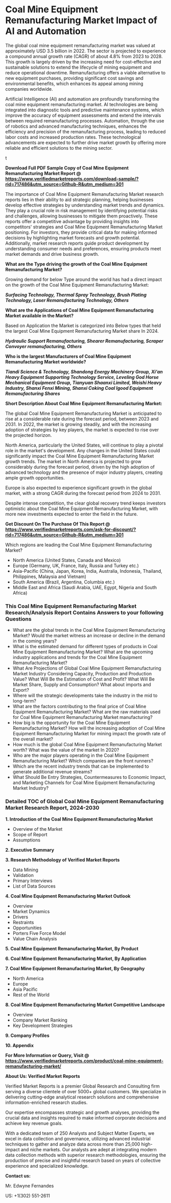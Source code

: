 <meta name="title" content="Global Coal Mine Equipment Remanufacturing Market Impact of AI and Automation"><meta name="description" content="The global coal mine equipment remanufacturing market was valued at approximately USD 3.5 billion in 2022. The sector is projected to experience a compound annual grow"><meta name="title" content="Coal Mine Equipment Remanufacturing Market Size, Share, Scope, Trends, Growth, Opportunities, Analysis, Forecast"><h1>Coal Mine Equipment Remanufacturing Market Impact of AI and Automation</h1><p>The global coal mine equipment remanufacturing market was valued at approximately USD 3.5 billion in 2022. The sector is projected to experience a compound annual growth rate (CAGR) of about 4.8% from 2023 to 2028. This growth is largely driven by the increasing need for cost-effective and sustainable solutions to extend the lifecycle of mining equipment and reduce operational downtime. Remanufacturing offers a viable alternative to new equipment purchases, providing significant cost savings and environmental benefits, which enhances its appeal among mining companies worldwide.</p><p>Artificial Intelligence (AI) and automation are profoundly transforming the coal mine equipment remanufacturing market. AI technologies are being integrated into diagnostic tools and predictive maintenance systems, which improve the accuracy of equipment assessments and extend the intervals between required remanufacturing processes. Automation, through the use of robotics and advanced manufacturing techniques, enhances the efficiency and precision of the remanufacturing process, leading to reduced labor costs and increased production rates. These technological advancements are expected to further drive market growth by offering more reliable and efficient solutions to the mining sector.</p>t</p><p id="" class=""><strong>Download Full PDF Sample Copy of Coal Mine Equipment Remanufacturing Market Report @ <a href="https://www.verifiedmarketreports.com/download-sample/?rid=717486&utm_source=Github-R&utm_medium=301" target="_blank">https://www.verifiedmarketreports.com/download-sample/?rid=717486&utm_source=Github-R&utm_medium=301</a></strong></p><p>The importance of&nbsp;Coal Mine Equipment Remanufacturing Market research reports lies in their ability to aid strategic planning, helping businesses develop effective strategies by understanding market trends and dynamics. They play a crucial role in risk management by identifying potential risks and challenges, allowing businesses to mitigate them proactively. These reports offer a competitive advantage by providing insights into competitors' strategies and Coal Mine Equipment Remanufacturing Market positioning. For investors, they provide critical data for making informed decisions by highlighting market forecasts and growth potential. Additionally, market research reports guide product development by understanding consumer needs and preferences, ensuring products meet market demands and drive business growth.</p><p><strong>What are the&nbsp;Type driving the growth of the Coal Mine Equipment Remanufacturing Market?</strong></p><p id="" class="">Growing demand for below Type around the world has had a direct impact on the growth of the Coal Mine Equipment Remanufacturing Market:</p><em><strong>Surfacing Technology, Thermal Spray Technology, Brush Plating Technology, Laser Remanufacturing Technology, Others</strong></em></p><strong>What are the&nbsp;Applications&nbsp;of Coal Mine Equipment Remanufacturing Market available in the Market?</strong></p><p id="" class="">Based on Application the Market is categorized into Below types that held the largest Coal Mine Equipment Remanufacturing Market share In 2024.</p><em><strong>Hydraulic Support Remanufacturing, Shearer Remanufacturing, Scraper Convoyer remanufacturing, Others</strong></em></p><strong>Who is the largest Manufacturers of Coal Mine Equipment Remanufacturing Market worldwide?</strong></p><p><em><strong>Tiandi Science & Technology, Shandong Energy Machinery Group, Xi'an Heavy Equipment Supporting Technology Service, Leveling God Horse Mechanical Equipment Group, Tianyuan Shaanxi Limited, Weishi Heavy Industry, Shanxi Fenxi Mining, Shanxi Coking Coal Igood Equipment Remanufacturing Shares</strong></em></p><p id="" class=""><strong>Short Description About Coal Mine Equipment Remanufacturing Market:</strong></p><p>The global Coal Mine Equipment Remanufacturing Market is anticipated to rise at a considerable rate during the forecast period, between 2023 and 2031. In 2022, the market is growing steadily, and with the increasing adoption of strategies by key players, the market is expected to rise over the projected horizon.</p><p>North America, particularly the United States, will continue to play a pivotal role in the market's development. Any changes in the United States could significantly impact the Coal Mine Equipment Remanufacturing Market growth trends. The market in North America is projected to grow considerably during the forecast period, driven by the high adoption of advanced technology and the presence of major industry players, creating ample growth opportunities.</p><p>Europe is also expected to experience significant growth in the global market, with a strong CAGR during the forecast period from 2024 to 2031.</p><p>Despite intense competition, the clear global recovery trend keeps investors optimistic about the Coal Mine Equipment Remanufacturing Market, with more new investments expected to enter the field in the future.</p><p id="" class=""><strong>Get Discount On The Purchase Of This Report @ <a href="https://www.verifiedmarketreports.com/ask-for-discount/?rid=717486&utm_source=Github-R&utm_medium=301" target="_blank">https://www.verifiedmarketreports.com/ask-for-discount/?rid=717486&utm_source=Github-R&utm_medium=301</a></strong></p>Which regions are leading the Coal Mine Equipment Remanufacturing Market?</p><ul><li>North America (United States, Canada and Mexico)</li><li>Europe (Germany, UK, France, Italy, Russia and Turkey etc.)</li><li>Asia-Pacific (China, Japan, Korea, India, Australia, Indonesia, Thailand, Philippines, Malaysia and Vietnam)</li><li>South America (Brazil, Argentina, Columbia etc.)</li><li>Middle East and Africa (Saudi Arabia, UAE, Egypt, Nigeria and South Africa)</li></ul><h3 id="" class="">This Coal Mine Equipment Remanufacturing Market Research/Analysis Report Contains Answers to your following Questions</h3><ul><li>What are the global trends in the Coal Mine Equipment Remanufacturing Market? Would the market witness an increase or decline in the demand in the coming years?</li><li>What is the estimated demand for different types of products in Coal Mine Equipment Remanufacturing Market? What are the upcoming industry applications and trends for the Coal Mine Equipment Remanufacturing Market?</li><li>What Are Projections of Global Coal Mine Equipment Remanufacturing Market Industry Considering Capacity, Production and Production Value? What Will Be the Estimation of Cost and Profit? What Will Be Market Share, Supply and Consumption? What about imports and Export?</li><li>Where will the strategic developments take the industry in the mid to long-term?</li><li>What are the factors contributing to the final price of Coal Mine Equipment Remanufacturing Market? What are the raw materials used for Coal Mine Equipment Remanufacturing Market manufacturing?</li><li>How big is the opportunity for the Coal Mine Equipment Remanufacturing Market? How will the increasing adoption of Coal Mine Equipment Remanufacturing Market for mining impact the growth rate of the overall market?</li><li>How much is the global Coal Mine Equipment Remanufacturing Market worth? What was the value of the market In 2020?</li><li>Who are the major players operating in the Coal Mine Equipment Remanufacturing Market? Which companies are the front runners?</li><li>Which are the recent industry trends that can be implemented to generate additional revenue streams?</li><li>What Should Be Entry Strategies, Countermeasures to Economic Impact, and Marketing Channels for Coal Mine Equipment Remanufacturing Market Industry?</li></ul><h3 id="" class="">Detailed TOC of Global Coal Mine Equipment Remanufacturing Market Research Report, 2024-2030</h3><p id="" class=""><strong>1. Introduction of the Coal Mine Equipment Remanufacturing Market</strong></p><ul><li>Overview of the Market</li><li>Scope of Report</li><li>Assumptions</li></ul><p id="" class=""><strong>2. Executive Summary</strong></p><p id="" class=""><strong>3. Research Methodology of Verified Market Reports</strong></p><ul><li>Data Mining</li><li>Validation</li><li>Primary Interviews</li><li>List of Data Sources</li></ul><p id="" class=""><strong>4. Coal Mine Equipment Remanufacturing Market Outlook</strong></p><ul><li>Overview</li><li>Market Dynamics</li><li>Drivers</li><li>Restraints</li><li>Opportunities</li><li>Porters Five Force Model</li><li>Value Chain Analysis</li></ul><p id="" class=""><strong>5. Coal Mine Equipment Remanufacturing Market, By Product</strong></p><p id="" class=""><strong>6. Coal Mine Equipment Remanufacturing Market, By Application</strong></p><p id="" class=""><strong>7. Coal Mine Equipment Remanufacturing Market, By Geography</strong></p><ul><li>North America</li><li>Europe</li><li>Asia Pacific</li><li>Rest of the World</li></ul><p id="" class=""><strong>8. Coal Mine Equipment Remanufacturing Market Competitive Landscape</strong></p><ul><li>Overview</li><li>Company Market Ranking</li><li>Key Development Strategies</li></ul><p id="" class=""><strong>9. Company Profiles</strong></p><p id="" class=""><strong>10. Appendix</strong></p><p id="" class=""><strong>For More Information or Query, Visit @ <a href="https://www.verifiedmarketreports.com/product/coal-mine-equipment-remanufacturing-market/" target="_blank">https://www.verifiedmarketreports.com/product/coal-mine-equipment-remanufacturing-market/</a></strong></p><p id="" class=""><strong>About Us: Verified Market Reports</strong></p><p id="" class="">Verified Market Reports is a premier Global Research and Consulting firm serving a diverse clientele of over 5000+ global customers. We specialize in delivering cutting-edge analytical research solutions and comprehensive information-enriched research studies.</p><p id="" class="">Our expertise encompasses strategic and growth analyses, providing the crucial data and insights required to make informed corporate decisions and achieve key revenue goals.</p><p id="" class="">With a dedicated team of 250 Analysts and Subject Matter Experts, we excel in data collection and governance, utilizing advanced industrial techniques to gather and analyze data across more than 25,000 high-impact and niche markets. Our analysts are adept at integrating modern data collection methods with superior research methodologies, ensuring the production of precise and insightful research based on years of collective experience and specialized knowledge.</p><p id="" class=""><strong>Contact us:</strong></p><p id="" class="">Mr. Edwyne Fernandes</p><p id="" class="">US: +1(302) 551-2611</p>